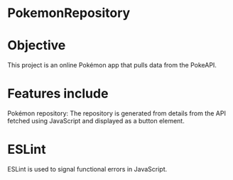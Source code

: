 # PokemonRepository

# Objective
This project is an online Pokémon app that pulls data from the PokeAPI.

# Features include
Pokémon repository: The repository is generated from details from the API fetched using JavaScript and displayed as a button element.

# ESLint
ESLint is used to signal functional errors in JavaScript.
